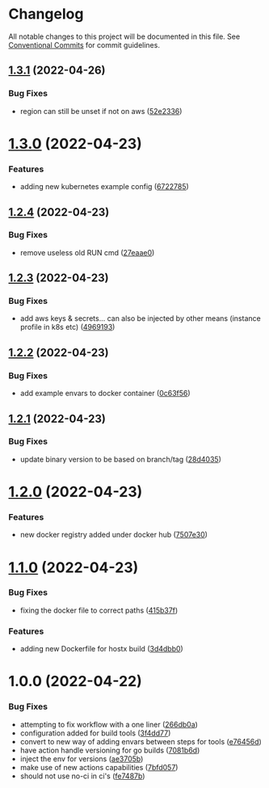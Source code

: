 # Changelog

All notable changes to this project will be documented in this file. See
[Conventional Commits](https://conventionalcommits.org) for commit guidelines.

## [1.3.1](https://github.com/Nitecon/hostx/compare/v1.3.0...v1.3.1) (2022-04-26)


### Bug Fixes

* region can still be unset if not on aws ([52e2336](https://github.com/Nitecon/hostx/commit/52e2336c26e807b01d44e2ccb3dc504ba69e3d3a))

# [1.3.0](https://github.com/Nitecon/hostx/compare/v1.2.4...v1.3.0) (2022-04-23)


### Features

* adding new kubernetes example config ([6722785](https://github.com/Nitecon/hostx/commit/67227850998880f9942299e4822f4564d7ae457f))

## [1.2.4](https://github.com/Nitecon/hostx/compare/v1.2.3...v1.2.4) (2022-04-23)


### Bug Fixes

* remove useless old RUN cmd ([27eaae0](https://github.com/Nitecon/hostx/commit/27eaae0893ceade34c7d9eee4b8dc7e57e0e8e7a))

## [1.2.3](https://github.com/Nitecon/hostx/compare/v1.2.2...v1.2.3) (2022-04-23)


### Bug Fixes

* add aws keys & secrets... can also be injected by other means (instance profile in k8s etc) ([4969193](https://github.com/Nitecon/hostx/commit/4969193a3c0ba95baf8db8358c3800512931f7cd))

## [1.2.2](https://github.com/Nitecon/hostx/compare/v1.2.1...v1.2.2) (2022-04-23)


### Bug Fixes

* add example envars to docker container ([0c63f56](https://github.com/Nitecon/hostx/commit/0c63f56437bb7db7cb35d0c846ad711deef13492))

## [1.2.1](https://github.com/Nitecon/hostx/compare/v1.2.0...v1.2.1) (2022-04-23)


### Bug Fixes

* update binary version to be based on branch/tag ([28d4035](https://github.com/Nitecon/hostx/commit/28d4035e688128c0a89ab09f99374a98346bcd88))

# [1.2.0](https://github.com/Nitecon/hostx/compare/v1.1.0...v1.2.0) (2022-04-23)


### Features

* new docker registry added under docker hub ([7507e30](https://github.com/Nitecon/hostx/commit/7507e3095d1f4aa76845712fccd7702720c2830a))

# [1.1.0](https://github.com/Nitecon/hostx/compare/v1.0.0...v1.1.0) (2022-04-23)


### Bug Fixes

* fixing the docker file to correct paths ([415b37f](https://github.com/Nitecon/hostx/commit/415b37f54c50f45b2b5e12399287ba824dbcadfd))


### Features

* adding new Dockerfile for hostx build ([3d4dbb0](https://github.com/Nitecon/hostx/commit/3d4dbb086f8a8ea5597b20698ad8b964caee175b))

# 1.0.0 (2022-04-22)


### Bug Fixes

* attempting to fix workflow with a one liner ([266db0a](https://github.com/Nitecon/hostx/commit/266db0a652c4fe6c0e3a7855831c470e8c782d66))
* configuration added for build tools ([3f4dd77](https://github.com/Nitecon/hostx/commit/3f4dd77d9a311c9ebbc6dd51a5e991f967447786))
* convert to new way of adding envars between steps for tools ([e76456d](https://github.com/Nitecon/hostx/commit/e76456d762d6ec5108f37b2ef7e2b0cd08b21edc))
* have action handle versioning for go builds ([7081b6d](https://github.com/Nitecon/hostx/commit/7081b6d70c6a62987b06f6c64ff947c2c2e372ec))
* inject the env for versions ([ae3705b](https://github.com/Nitecon/hostx/commit/ae3705bffa8cbd8276fb0bf98abe14318de8907f))
* make use of new actions capabilities ([7bfd057](https://github.com/Nitecon/hostx/commit/7bfd0571d876eb5c7b9851613d2db1a8c3bf81ff))
* should not use no-ci in ci's ([fe7487b](https://github.com/Nitecon/hostx/commit/fe7487bae87447c4cbbe5eb8325fe5cc4f43155b))
